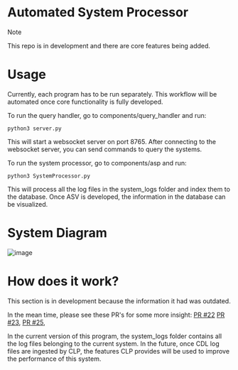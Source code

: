 # Automated System Processor

> [!NOTE]  
> This repo is in development and there are core features being added.

# Usage
Currently, each program has to be run separately. This workflow will be automated once core functionality is fully developed.

To run the query handler, go to components/query_handler and run:
  ```shell
  python3 server.py
  ```
This will start a websocket server on port 8765. After connecting to the websocket server, you can send commands to query the systems.

To run the system processor, go to components/asp and run:
  ```shell
  python3 SystemProcessor.py
  ```
This will process all the log files in the system_logs folder and index them to the database. Once ASV is developed, the information in the database can be visualized. 

# System Diagram
![image](https://github.com/user-attachments/assets/787c7b7b-fff1-48e8-8ae0-03973437dc84)

# How does it work?

This section is in development because the information it had was outdated.

In the mean time, please see these PR's for some more insight:
[PR #22](https://github.com/vishalpalaniappan/asp-query-server/pull/22)
[PR #23](https://github.com/vishalpalaniappan/asp-query-server/pull/23),
[PR #25](https://github.com/vishalpalaniappan/asp-query-server/pull/25), 

In the current version of this program, the system_logs folder contains all the log files belonging to the current system. In the future, once CDL log files are ingested by CLP, the features CLP provides will be used to improve the performance of this system.

